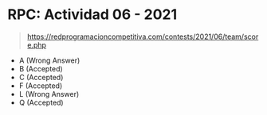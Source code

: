# RPC: Actividad 06 - 2021

> https://redprogramacioncompetitiva.com/contests/2021/06/team/score.php

* A (Wrong Answer)
* B (Accepted)
* C (Accepted)
* F (Accepted)
* L (Wrong Answer)
* Q (Accepted)